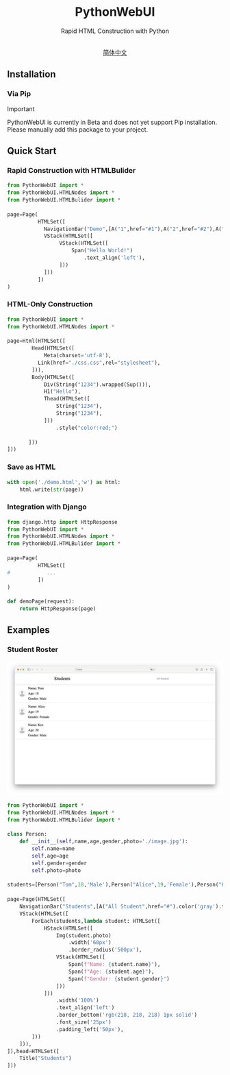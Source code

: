 <div align='center'>
  <h1>PythonWebUI</h1>
  <p>Rapid HTML Construction with Python</p>
  <br/>
  <a href='./cn_zh.md'>简体中文</a>
</div>



## Installation



### Via Pip

> [!IMPORTANT]
>
> PythonWebUI is currently in Beta and does not yet support Pip installation. Please manually add this package to your project.



## Quick Start



### Rapid Construction with HTMLBulider

```Python
from PythonWebUI import *
from PythonWebUI.HTMLNodes import *
from PythonWebUI.HTMLBulider import *

page=Page(
          HTMLSet([
            NavigationBar("Demo",[A("1",href="#1"),A("2",href="#2"),A("1",href="#3")]),
            VStack(HTMLSet([
                 VStack(HTMLSet([
                     Span("Hello World!")
                         .text_align('left'),
                 ]))
            ]))
          ])
)
```



### HTML-Only Construction

```Python
from PythonWebUI import *
from PythonWebUI.HTMLNodes import *

page=Html(HTMLSet([
        Head(HTMLSet([
        	Meta(charset='utf-8'),
          Link(href="./css.css",rel="stylesheet"),
        ])),
        Body(HTMLSet([
            Div(String("1234").wrapped(Sup())),
            H1("Hello"),
            Thead(HTMLSet([
                String("1234"),
                String("1234"),
            ]))
                .style("color:red;")

       ]))
]))
```



### Save as HTML

```Python
with open('./demo.html','w') as html:
    html.write(str(page))
```



### Integration with Django

```Python
from django.http import HttpResponse
from PythonWebUI import *
from PythonWebUI.HTMLNodes import *
from PythonWebUI.HTMLBulider import *

page=Page(
          HTMLSet([
#            ...
          ])
)

def demoPage(request):
    return HttpResponse(page)
```



## Examples

### Student Roster

![Demo](./imgs/demo1.png)

```Python
from PythonWebUI import *
from PythonWebUI.HTMLNodes import *
from PythonWebUI.HTMLBulider import *

class Person:
    def __init__(self,name,age,gender,photo='./image.jpg'):
        self.name=name
        self.age=age
        self.gender=gender
        self.photo=photo

students=[Person("Tom",18,'Male'),Person("Alice",19,'Female'),Person("Ken",20,'Male')]

page=Page(HTMLSet([
    NavigationBar("Students",[A("All Student",href="#").color('gray').text_decoration('none')]),
    VStack(HTMLSet([
        ForEach(students,lambda student: HTMLSet([
            HStack(HTMLSet([
                Img(student.photo)
                    .width('60px')
                    .border_radius('500px'),
                VStack(HTMLSet([
                    Span(f"Name: {student.name}"),
                    Span(f"Age: {student.age}"),
                    Span(f"Gender: {student.gender}")
                ]))      
            ]))
                .width('100%')
                .text_align('left')
                .border_bottom('rgb(218, 218, 218) 1px solid')
                .font_size('25px')
                .padding_left('50px'),
        ]))
    ])), 
]),head=HTMLSet([
    Title("Students")
]))
```
